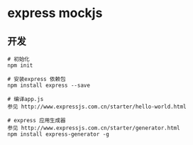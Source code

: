 # express mockjs

## 开发
    # 初始化
    npm init 

    # 安装express 依赖包
    npm install express --save

    # 编译app.js
    参见 http://www.expressjs.com.cn/starter/hello-world.html

    # express 应用生成器 
    参见 http://www.expressjs.com.cn/starter/generator.html
    npm install express-generator -g
